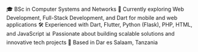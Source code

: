 🎓 BSc in Computer Systems and Networks
🌱 Currently exploring Web Development, Full-Stack Development, and Dart for mobile and web applications
🛠️ Experienced with Dart, Flutter, Python (Flask), PHP, HTML, and JavaScript
📊 Passionate about building scalable solutions and innovative tech projects
📍 Based in Dar es Salaam, Tanzania
